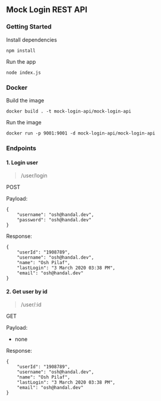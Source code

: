 ## Mock Login REST API

### Getting Started
Install dependencies
```
npm install
```

Run the app
```
node index.js
```

### Docker
Build the image
```
docker build . -t mock-login-api/mock-login-api
```

Run the image
```
docker run -p 9001:9001 -d mock-login-api/mock-login-api
```

### Endpoints

#### 1. Login user
> /user/login

POST

Payload:
```
{
    "username": "osh@handal.dev",
    "password": "osh@handal.dev"
}
```
Response:
```
{
    "userId": "1908789",
    "username": "osh@handal.dev",
    "name": "Osh Pilaf",
    "lastLogin": "3 March 2020 03:38 PM",
    "email": "osh@handal.dev"
}
```

#### 2. Get user by id
> /user/:id

GET

Payload:
- none

Response:
```
{
    "userId": "1908789",
    "username": "osh@handal.dev",
    "name": "Osh Pilaf",
    "lastLogin": "3 March 2020 03:38 PM",
    "email": "osh@handal.dev"
}
```